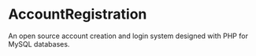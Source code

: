 # AccountRegistration
An open source account creation and login system designed with PHP for MySQL databases.

